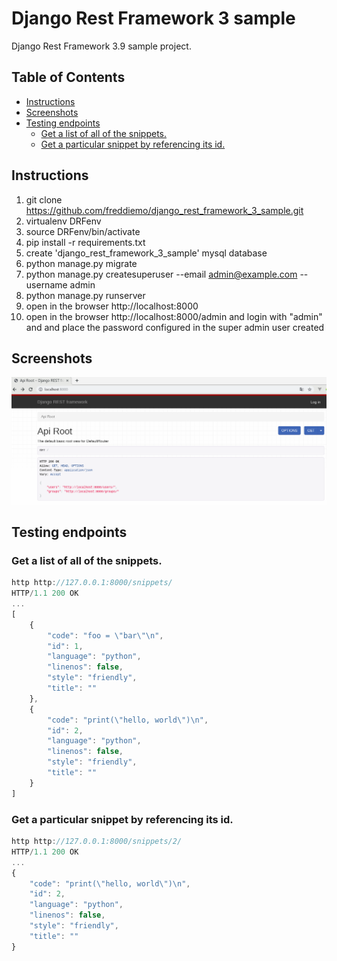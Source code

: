 # Django Rest Framework 3 sample
Django Rest Framework 3.9 sample project.

## Table of Contents

* [Instructions](#Instructions)
* [Screenshots](#Screenshots)
* [Testing endpoints](#Testing-endpoints)
    * [Get a list of all of the snippets.](#Get-a-list-of-all-of-the-snippets)
    * [Get a particular snippet by referencing its id.](#Get-a-particular-snippet-by-referencing-its-id)

## Instructions
1. git clone https://github.com/freddiemo/django_rest_framework_3_sample.git
2. virtualenv DRFenv
3. source DRFenv/bin/activate
4. pip install -r requirements.txt
5. create 'django_rest_framework_3_sample' mysql database
6. python manage.py migrate
7. python manage.py createsuperuser --email admin@example.com --username admin
8. python manage.py runserver
9. open in the browser http://localhost:8000
10. open in the browser http://localhost:8000/admin and login with "admin" and and place the password configured in the super admin user created

## Screenshots
![1-mainUrl](images/1-mainUrl.png)

## Testing endpoints
### Get a list of all of the snippets.
```javascript
http http://127.0.0.1:8000/snippets/
HTTP/1.1 200 OK
...
[
    {
        "code": "foo = \"bar\"\n",
        "id": 1,
        "language": "python",
        "linenos": false,
        "style": "friendly",
        "title": ""
    },
    {
        "code": "print(\"hello, world\")\n",
        "id": 2,
        "language": "python",
        "linenos": false,
        "style": "friendly",
        "title": ""
    }
]
```
### Get a particular snippet by referencing its id.
```javascript
http http://127.0.0.1:8000/snippets/2/
HTTP/1.1 200 OK
...
{
    "code": "print(\"hello, world\")\n",
    "id": 2,
    "language": "python",
    "linenos": false,
    "style": "friendly",
    "title": ""
}
```
